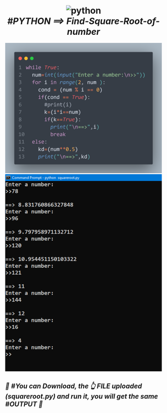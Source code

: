 <h1 align="center">
  <img src="https://cdn-icons-png.flaticon.com/128/2570/2570575.png" alt="python" title="python" ><br>
  <b><i>#PYTHON ==> Find-Square-Root-of-number</i></b>
</h1>
<img src="cd.png"  alt="code" title="CODE">
<img src="cdot.png" alt="output" title="output">
<h2>
  <i>
 <p>
🚀 #You can Download, the 👆 FILE uploaded (squareroot.py) and run it, you will get the same #OUTPUT 🚀
</p>
</i>
</h2> 

